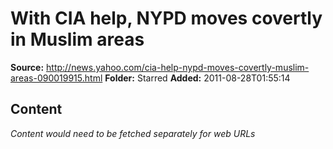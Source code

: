 # With CIA help, NYPD moves covertly in Muslim areas

**Source:** http://news.yahoo.com/cia-help-nypd-moves-covertly-muslim-areas-090019915.html
**Folder:** Starred
**Added:** 2011-08-28T01:55:14




## Content
*Content would need to be fetched separately for web URLs*
